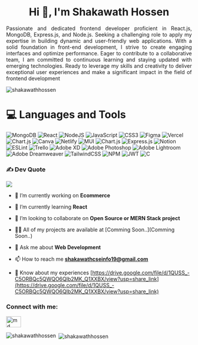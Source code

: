 <h1 align="center">Hi 👋, I'm Shakawath Hossen</h1>

<p align="justify">Passionate and dedicated frontend developer proficient in React.js, MongoDB, Express.js, and Node.js. Seeking a challenging role to apply my expertise in building dynamic and user-friendly web applications. With a solid foundation in front-end development, I strive to create engaging interfaces and optimize performance. Eager to contribute to a collaborative team, I am committed to continuous learning and staying updated with emerging technologies. Ready to leverage my skills and creativity to deliver exceptional user experiences and make a significant impact in the field of frontend development</p>

<p align="left"> <img src="https://komarev.com/ghpvc/?username=shakawathhossen&label=Profile%20views&color=0e75b6&style=flat" alt="shakawathhossen" /> </p>

# 💻 Languages and Tools
![MongoDB](https://img.shields.io/badge/MongoDB-%234ea94b.svg?style=for-the-badge&logo=mongodb&logoColor=white) ![React](https://img.shields.io/badge/react-%2320232a.svg?style=for-the-badge&logo=react&logoColor=%2361DAFB) ![NodeJS](https://img.shields.io/badge/node.js-6DA55F?style=for-the-badge&logo=node.js&logoColor=white) ![JavaScript](https://img.shields.io/badge/javascript-%23323330.svg?style=for-the-badge&logo=javascript&logoColor=%23F7DF1E) ![CSS3](https://img.shields.io/badge/css3-%231572B6.svg?style=for-the-badge&logo=css3&logoColor=white) 	![Figma](https://img.shields.io/badge/figma-%23F24E1E.svg?style=for-the-badge&logo=figma&logoColor=white) ![Vercel](https://img.shields.io/badge/vercel-%23000000.svg?style=for-the-badge&logo=vercel&logoColor=white) ![Chart.js](https://img.shields.io/badge/chart.js-F5788D.svg?style=for-the-badge&logo=chart.js&logoColor=white) ![Canva](https://img.shields.io/badge/Canva-%2300C4CC.svg?style=for-the-badge&logo=Canva&logoColor=white) ![Netlify](https://img.shields.io/badge/netlify-%23000000.svg?style=for-the-badge&logo=netlify&logoColor=#00C7B7) ![MUI](https://img.shields.io/badge/MUI-%230081CB.svg?style=for-the-badge&logo=material-ui&logoColor=white) ![Chart.js](https://img.shields.io/badge/chart.js-F5788D.svg?style=for-the-badge&logo=chart.js&logoColor=white) ![Express.js](https://img.shields.io/badge/express.js-%23404d59.svg?style=for-the-badge&logo=express&logoColor=%2361DAFB) ![Notion](https://img.shields.io/badge/Notion-%23000000.svg?style=for-the-badge&logo=notion&logoColor=white) ![ESLint](https://img.shields.io/badge/ESLint-4B3263?style=for-the-badge&logo=eslint&logoColor=white) ![Trello](https://img.shields.io/badge/Trello-%23026AA7.svg?style=for-the-badge&logo=Trello&logoColor=white) ![Adobe XD](https://img.shields.io/badge/Adobe%20XD-470137?style=for-the-badge&logo=Adobe%20XD&logoColor=#FF61F6) ![Adobe Photoshop](https://img.shields.io/badge/adobephotoshop-%2331A8FF.svg?style=for-the-badge&logo=adobephotoshop&logoColor=white) ![Adobe Lightroom](https://img.shields.io/badge/Adobe%20Lightroom-31A8FF.svg?style=for-the-badge&logo=Adobe%20Lightroom&logoColor=white) ![Adobe Dreamweaver](https://img.shields.io/badge/Adobe%20Dreamweaver-FF61F6.svg?style=for-the-badge&logo=Adobe%20Dreamweaver&logoColor=white) ![TailwindCSS](https://img.shields.io/badge/tailwindcss-%2338B2AC.svg?style=for-the-badge&logo=tailwind-css&logoColor=white) ![NPM](https://img.shields.io/badge/NPM-%23000000.svg?style=for-the-badge&logo=npm&logoColor=white) ![JWT](https://img.shields.io/badge/JWT-black?style=for-the-badge&logo=JSON%20web%20tokens) ![C](https://img.shields.io/badge/c-%2300599C.svg?style=for-the-badge&logo=c&logoColor=white)

### ✍️ Dev Quote
![](https://quotes-github-readme.vercel.app/api?type=horizontal&theme=tokyonight)

- 🔭 I’m currently working on **Ecommerce**

- 🌱 I’m currently learning **React**

- 👯 I’m looking to collaborate on **Open Source or MERN Stack project**

- 👨‍💻 All of my projects are available at [Comming Soon..](Comming Soon..)

- 💬 Ask me about **Web Development**

- 📫 How to reach me **shakawathcseinfo19@gmail.com**

- 📄 Know about my experiences [https://drive.google.com/file/d/1QUSS_-C5ORBQc5QWQO6QIb2MK_Q1XXBX/view?usp=share_link](https://drive.google.com/file/d/1QUSS_-C5ORBQc5QWQO6QIb2MK_Q1XXBX/view?usp=share_link)

<h3 align="left">Connect with me:</h3>
<p align="left">
<a href="https://linkedin.com/in/md shakawath hossen" target="blank"><img align="center" src="https://raw.githubusercontent.com/rahuldkjain/github-profile-readme-generator/master/src/images/icons/Social/linked-in-alt.svg" alt="md shakawath hossen" height="30" width="40" /></a>
</p>



<p><img align="left" src="https://github-readme-stats.vercel.app/api/top-langs?username=shakawathhossen&show_icons=true&locale=en&layout=compact" alt="shakawathhossen" /></p>

<p>&nbsp;<img align="center" src="https://github-readme-stats.vercel.app/api?username=shakawathhossen&show_icons=true&locale=en" alt="shakawathhossen" /></p>
